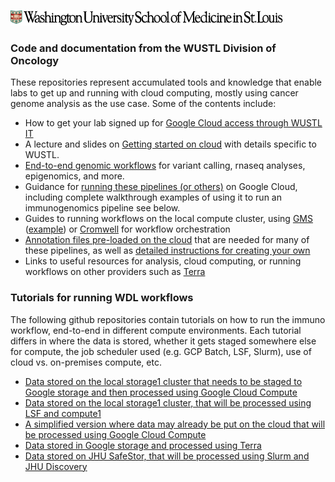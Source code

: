 ![wustl logo](https://github.com/wustl-oncology/.github/blob/master/profile/wustl_logo.png?raw=true)

### Code and documentation from the WUSTL Division of Oncology

These repositories represent accumulated tools and knowledge that enable labs to get up and running with cloud computing, mostly using cancer genome analysis as the use case.  Some of the contents include:

- How to get your lab signed up for [Google Cloud access through WUSTL IT](https://github.com/wustl-oncology/cloud-workflows/blob/main/docs/getting_started_gcp.md)
- A lecture and slides on [Getting started on cloud](https://github.com/genome/bfx-workshop/blob/master/lectures/week_25/week25_slides.pdf) with details specific to WUSTL. 
- [End-to-end genomic workflows](https://github.com/wustl-oncology/analysis-wdls) for variant calling, rnaseq analyses, epigenomics, and more.
- Guidance for [running these pipelines (or others)](https://github.com/wustl-oncology/cloud-workflows) on Google Cloud, including complete walkthrough examples of using it to run an immunogenomics pipeline see below.
- Guides to running workflows on the local compute cluster, using [GMS](https://github.com/genome/genome/wiki/CWL-Somatic-Pipeline-Walkthrough) ([example](https://github.com/wustl-oncology/immuno-planning/issues/13)) or [Cromwell](https://cromwell.readthedocs.io/en/latest/) for workflow orchestration 
- [Annotation files pre-loaded on the cloud](https://console.cloud.google.com/storage/browser/griffith-lab-workflow-inputs) that are needed for many of these pipelines, as well as [detailed instructions for creating your own](https://github.com/genome/analysis-workflows/wiki/Gathering-input-files)
- Links to useful resources for analysis, cloud computing, or running workflows on other providers such as [Terra](https://workflow-course.pvactools.org/)

### Tutorials for running WDL workflows

The following github repositories contain tutorials on how to run the immuno workflow, end-to-end in different compute environments. Each tutorial differs in where the data is stored, whether it gets staged somewhere else for compute, the job scheduler used (e.g. GCP Batch, LSF, Slurm), use of cloud vs. on-premises compute, etc. 

- [Data stored on the local storage1 cluster that needs to be staged to Google storage and then processed using Google Cloud Compute](https://github.com/wustl-oncology/immuno_gcp_wdl_compute1)
- [Data stored on the local storage1 cluster, that will be processed using LSF and compute1](https://github.com/wustl-oncology/immuno_lsf_wdl_compute1)
- [A simplified version where data may already be put on the cloud that will be processed using Google Cloud Compute](https://github.com/wustl-oncology/immuno_gcp_wdl_local)
- [Data stored in Google storage and processed using Terra](https://workflow-course.pvactools.org/)
- [Data stored on JHU SafeStor, that will be processed using Slurm and JHU Discovery](https://github.com/wustl-oncology/immuno_slurm_wdl_discovery)
